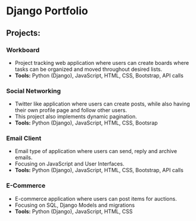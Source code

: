 # Django Portfolio

## Projects:

### Workboard
- Project tracking web application where users can create boards where tasks can be organized and moved throughout desired lists.
- **Tools:** Python (Django), JavaScript, HTML, CSS, Bootstrap, API calls

### Social Networking
- Twitter like application where users can create posts, while also having their own profile page and follow other users. 
- This project also implements dynamic pagination.
- **Tools:** Python (Django), JavaScript, HTML, CSS, Bootsrap

### Email Client
- Email type of application where users can send, reply and archive emails. 
- Focusing on JavaScript and User Interfaces.
- **Tools:** Python (Django), JavaScript, HTML, CSS, Bootstrap, API calls

### E-Commerce
- E-commerce application where users can post items for auctions. 
- Focusing on SQL, Django Models and migrations 
- **Tools:** Python (Django), JavaScript, HTML, CSS